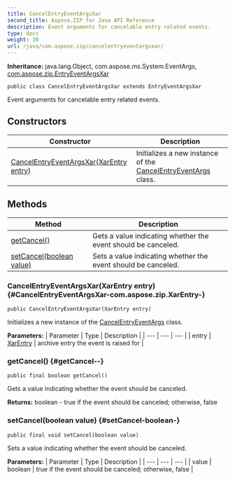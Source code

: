 ```yaml
---
title: CancelEntryEventArgsXar
second_title: Aspose.ZIP for Java API Reference
description: Event arguments for cancelable entry related events.
type: docs
weight: 30
url: /java/com.aspose.zip/cancelentryeventargsxar/
---
```


**Inheritance:**
java.lang.Object, com.aspose.ms.System.EventArgs, [com.aspose.zip.EntryEventArgsXar](../../com.aspose.zip/entryeventargsxar)
```
public class CancelEntryEventArgsXar extends EntryEventArgsXar
```

Event arguments for cancelable entry related events.
## Constructors

| Constructor | Description |
| --- | --- |
| [CancelEntryEventArgsXar(XarEntry entry)](#CancelEntryEventArgsXar-com.aspose.zip.XarEntry-) | Initializes a new instance of the [CancelEntryEventArgs](../../com.aspose.zip/cancelentryeventargs) class. |
## Methods

| Method | Description |
| --- | --- |
| [getCancel()](#getCancel--) | Gets a value indicating whether the event should be canceled. |
| [setCancel(boolean value)](#setCancel-boolean-) | Sets a value indicating whether the event should be canceled. |
### CancelEntryEventArgsXar(XarEntry entry) {#CancelEntryEventArgsXar-com.aspose.zip.XarEntry-}
```
public CancelEntryEventArgsXar(XarEntry entry)
```


Initializes a new instance of the [CancelEntryEventArgs](../../com.aspose.zip/cancelentryeventargs) class.

**Parameters:**
| Parameter | Type | Description |
| --- | --- | --- |
| entry | [XarEntry](../../com.aspose.zip/xarentry) | archive entry the event is raised for |

### getCancel() {#getCancel--}
```
public final boolean getCancel()
```


Gets a value indicating whether the event should be canceled.

**Returns:**
boolean - true if the event should be canceled; otherwise, false
### setCancel(boolean value) {#setCancel-boolean-}
```
public final void setCancel(boolean value)
```


Sets a value indicating whether the event should be canceled.

**Parameters:**
| Parameter | Type | Description |
| --- | --- | --- |
| value | boolean | true if the event should be canceled; otherwise, false |

